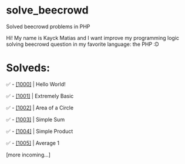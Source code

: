 # solve_beecrowd
Solved beecrowd problems in PHP

Hi! My name is Kayck Matias and I want improve my programming logic solving beecrowd question in my favorite language: the PHP :D

# Solveds:

✅ - [[1000]](https://github.com/KayckMatias/solve_beecrowd/blob/main/beginner/1000.php) | Hello World!

✅ - [[1001]](https://github.com/KayckMatias/solve_beecrowd/blob/main/beginner/1001.php) | Extremely Basic

✅ - [[1002]](https://github.com/KayckMatias/solve_beecrowd/blob/main/beginner/1002.php) | Area of a Circle

✅ - [[1003]](https://github.com/KayckMatias/solve_beecrowd/blob/main/beginner/1003.php) | Simple Sum

✅ - [[1004]](https://github.com/KayckMatias/solve_beecrowd/blob/main/beginner/1004.php) | Simple Product

✅ - [[1005]](https://github.com/KayckMatias/solve_beecrowd/blob/main/beginner/1005.php) | Average 1

[more incoming...]